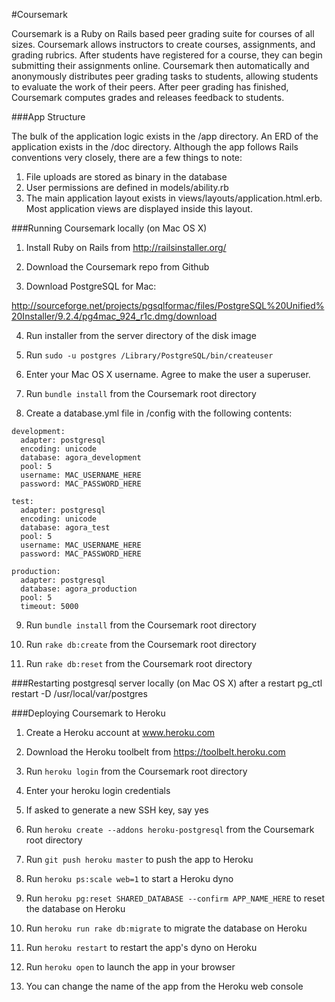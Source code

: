 #Coursemark

Coursemark is a Ruby on Rails based peer grading suite for courses of all sizes. Coursemark allows instructors to create courses, assignments, and grading rubrics. After students have registered for a course, they can begin submitting their assignments online. Coursemark then automatically and anonymously distributes peer grading tasks to students, allowing students to evaluate the work of their peers. After peer grading has finished, Coursemark computes grades and releases feedback to students.

###App Structure

The bulk of the application logic exists in the /app directory. An ERD of the application exists in the /doc directory. Although the app follows Rails conventions very closely, there are a few things to note:

1. File uploads are stored as binary in the database
2. User permissions are defined in models/ability.rb
3. The main application layout exists in views/layouts/application.html.erb. Most application views are displayed inside this layout.


###Running Coursemark locally (on Mac OS X)

1. Install Ruby on Rails from http://railsinstaller.org/

2. Download the Coursemark repo from Github

3. Download PostgreSQL for Mac: 

http://sourceforge.net/projects/pgsqlformac/files/PostgreSQL%20Unified%20Installer/9.2.4/pg4mac_924_r1c.dmg/download 

4. Run installer from the server directory of the disk image

5. Run `sudo -u postgres /Library/PostgreSQL/bin/createuser`

6. Enter your Mac OS X username. Agree to make the user a superuser.

7. Run `bundle install` from the Coursemark root directory

8. Create a database.yml file in /config with the following contents:

```
development:
  adapter: postgresql
  encoding: unicode
  database: agora_development
  pool: 5
  username: MAC_USERNAME_HERE
  password: MAC_PASSWORD_HERE

test:
  adapter: postgresql
  encoding: unicode
  database: agora_test
  pool: 5
  username: MAC_USERNAME_HERE
  password: MAC_PASSWORD_HERE

production:
  adapter: postgresql
  database: agora_production
  pool: 5
  timeout: 5000
```

9. Run `bundle install` from the Coursemark root directory

10. Run `rake db:create` from the Coursemark root directory

11. Run `rake db:reset` from the Coursemark root directory

###Restarting postgresql server locally (on Mac OS X) after a restart
pg_ctl restart -D /usr/local/var/postgres


###Deploying Coursemark to Heroku

1. Create a Heroku account at www.heroku.com

2. Download the Heroku toolbelt from https://toolbelt.heroku.com

3. Run `heroku login` from the Coursemark root directory

4. Enter your heroku login credentials

5. If asked to generate a new SSH key, say yes

6. Run `heroku create --addons heroku-postgresql` from the Coursemark root directory

7. Run `git push heroku master` to push the app to Heroku

8. Run `heroku ps:scale web=1` to start a Heroku dyno

9. Run `heroku pg:reset SHARED_DATABASE --confirm APP_NAME_HERE` to reset the database on Heroku

10. Run `heroku run rake db:migrate` to migrate the database on Heroku

11. Run `heroku restart` to restart the app's dyno on Heroku

12. Run `heroku open` to launch the app in your browser

13. You can change the name of the app from the Heroku web console
